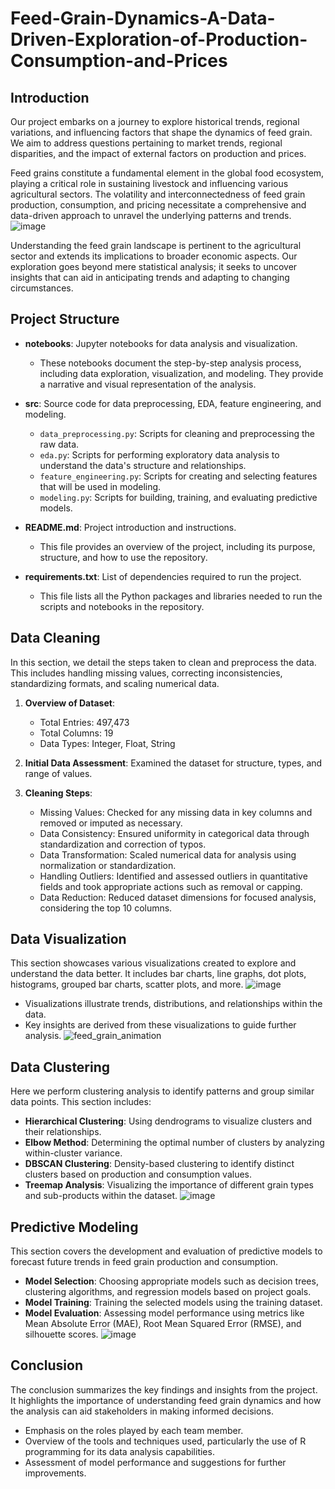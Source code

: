# Feed-Grain-Dynamics-A-Data-Driven-Exploration-of-Production-Consumption-and-Prices

## Introduction
Our project embarks on a journey to explore historical trends, regional variations, and influencing factors that shape the dynamics of feed grain. We aim to address questions pertaining to market trends, regional disparities, and the impact of external factors on production and prices.

Feed grains constitute a fundamental element in the global food ecosystem, playing a critical role in sustaining livestock and influencing various agricultural sectors. The volatility and interconnectedness of feed grain production, consumption, and pricing necessitate a comprehensive and data-driven approach to unravel the underlying patterns and trends.
![image](https://github.com/user-attachments/assets/c9a88fe0-abc5-4e98-b254-e591392d057c)

Understanding the feed grain landscape is pertinent to the agricultural sector and extends its implications to broader economic aspects. Our exploration goes beyond mere statistical analysis; it seeks to uncover insights that can aid in anticipating trends and adapting to changing circumstances.

## Project Structure
- **notebooks**: Jupyter notebooks for data analysis and visualization.
    - These notebooks document the step-by-step analysis process, including data exploration, visualization, and modeling. They provide a narrative and visual representation of the analysis.

- **src**: Source code for data preprocessing, EDA, feature engineering, and modeling.
    - `data_preprocessing.py`: Scripts for cleaning and preprocessing the raw data.
    - `eda.py`: Scripts for performing exploratory data analysis to understand the data's structure and relationships.
    - `feature_engineering.py`: Scripts for creating and selecting features that will be used in modeling.
    - `modeling.py`: Scripts for building, training, and evaluating predictive models.

- **README.md**: Project introduction and instructions.
    - This file provides an overview of the project, including its purpose, structure, and how to use the repository.

- **requirements.txt**: List of dependencies required to run the project.
    - This file lists all the Python packages and libraries needed to run the scripts and notebooks in the repository.


## Data Cleaning
In this section, we detail the steps taken to clean and preprocess the data. This includes handling missing values, correcting inconsistencies, standardizing formats, and scaling numerical data.

1. **Overview of Dataset**:
    - Total Entries: 497,473
    - Total Columns: 19
    - Data Types: Integer, Float, String

2. **Initial Data Assessment**: Examined the dataset for structure, types, and range of values.

3. **Cleaning Steps**:
    - Missing Values: Checked for any missing data in key columns and removed or imputed as necessary.
    - Data Consistency: Ensured uniformity in categorical data through standardization and correction of typos.
    - Data Transformation: Scaled numerical data for analysis using normalization or standardization.
    - Handling Outliers: Identified and assessed outliers in quantitative fields and took appropriate actions such as removal or capping.
    - Data Reduction: Reduced dataset dimensions for focused analysis, considering the top 10 columns.

## Data Visualization
This section showcases various visualizations created to explore and understand the data better. It includes bar charts, line graphs, dot plots, histograms, grouped bar charts, scatter plots, and more.
![image](https://github.com/user-attachments/assets/15ee28e7-d176-40e4-a239-a5c5b5de2008)

- Visualizations illustrate trends, distributions, and relationships within the data.
- Key insights are derived from these visualizations to guide further analysis.
![feed_grain_animation](https://github.com/user-attachments/assets/ee0ddc00-bdbc-4384-92e4-1d44ba0117c3)

## Data Clustering
Here we perform clustering analysis to identify patterns and group similar data points. This section includes:

- **Hierarchical Clustering**: Using dendrograms to visualize clusters and their relationships.
- **Elbow Method**: Determining the optimal number of clusters by analyzing within-cluster variance.
- **DBSCAN Clustering**: Density-based clustering to identify distinct clusters based on production and consumption values.
- **Treemap Analysis**: Visualizing the importance of different grain types and sub-products within the dataset.
![image](https://github.com/user-attachments/assets/6e037445-05d1-4ab8-87c0-b31ed15a3ea2)

## Predictive Modeling
This section covers the development and evaluation of predictive models to forecast future trends in feed grain production and consumption.

- **Model Selection**: Choosing appropriate models such as decision trees, clustering algorithms, and regression models based on project goals.
- **Model Training**: Training the selected models using the training dataset.
- **Model Evaluation**: Assessing model performance using metrics like Mean Absolute Error (MAE), Root Mean Squared Error (RMSE), and silhouette scores.
![image](https://github.com/user-attachments/assets/e4d17142-3959-436f-845b-f8f5776ded62)

## Conclusion
The conclusion summarizes the key findings and insights from the project. It highlights the importance of understanding feed grain dynamics and how the analysis can aid stakeholders in making informed decisions.

- Emphasis on the roles played by each team member.
- Overview of the tools and techniques used, particularly the use of R programming for its data analysis capabilities.
- Assessment of model performance and suggestions for further improvements.


